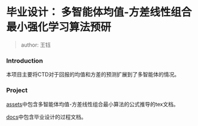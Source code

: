 # 毕业设计： 多智能体均值-方差线性组合最小强化学习算法预研

> author: 王钰

### Introduction

本项目主要将CTD对于回报的均值和方差的预测扩展到了多智能体的情况。

### Project

[assets](./assets)中包含多智能体均值-方差线性组合最小算法的公式推导的tex文档。

[docs](./docs)中包含毕业设计的过程文档。


